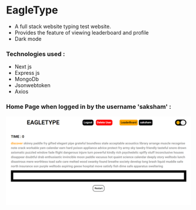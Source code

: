 # EagleType
- A full stack website typing test website.
- Provides the feature of viewing leaderboard and profile
- Dark mode
### Technologies used : 
- Next js 
- Express js
- MongoDb
- Jsonwebtoken
- Axios


### Home Page when logged in by the username 'saksham' : 
![Home page](https://github.com/saksham-kumar-14/EagleType/blob/master/image.png)


